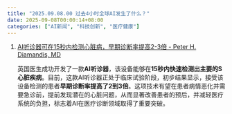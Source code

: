 ```yaml
---
title: "2025.09.08.00 过去4小时全球AI发生了什么？"
date: 2025-09-08T00:00:14+08:00
categories: ["AI新闻", "科技创新", "医疗健康"]
---
```


1.  [AI听诊器可在15秒内检测心脏病，早期诊断率提高2-3倍 - Peter H. Diamandis, MD](https://x.com/PeterDiamandis/status/1964690605377769691)

    英国医生成功开发了一款**AI听诊器**，该设备能够在**15秒内快速检测出主要的S心脏疾病**。目前，这款AI听诊器正处于临床试验阶段，初步结果显示，接受该设备检测的患者**早期诊断率提高了2到3倍**。这项技术有望在患者病情恶化并需要急诊前，提前发现潜在的心脏问题，从而显著改善患者的预后，并减轻医疗系统的负担，标志着AI在医疗诊断领域取得了重要突破。
